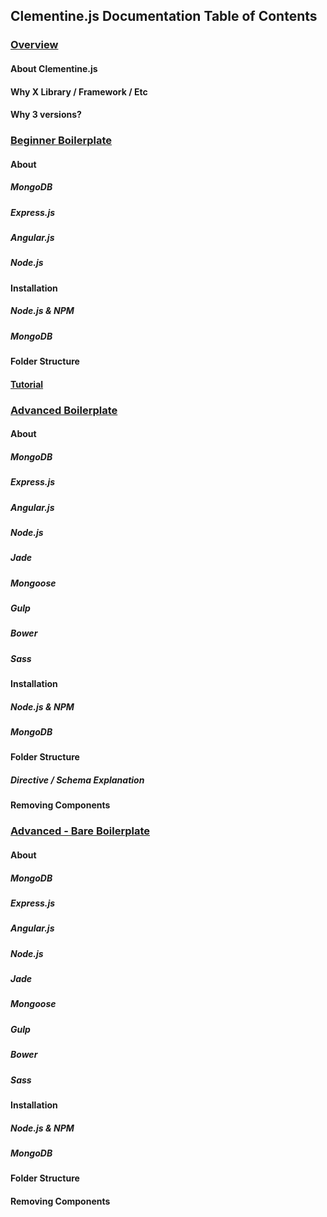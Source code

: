 ## Clementine.js Documentation Table of Contents

### [Overview](docs_overview.md)

#### About Clementine.js

#### Why X Library / Framework / Etc

#### Why 3 versions?

### [Beginner Boilerplate](docs_beginner.md)

#### About

##### MongoDB

##### Express.js

##### Angular.js

##### Node.js

#### Installation

##### Node.js & NPM

##### MongoDB

#### Folder Structure

#### [Tutorial](docs_tutorial.md)

### [Advanced Boilerplate](docs_advanced.md)

#### About

##### MongoDB

##### Express.js

##### Angular.js

##### Node.js

##### Jade

##### Mongoose

##### Gulp

##### Bower

##### Sass

#### Installation

##### Node.js & NPM

##### MongoDB

#### Folder Structure

##### Directive / Schema Explanation

#### Removing Components

### [Advanced - Bare Boilerplate](docs_adv_bare.md)

#### About

##### MongoDB

##### Express.js

##### Angular.js

##### Node.js

##### Jade

##### Mongoose

##### Gulp

##### Bower

##### Sass

#### Installation

##### Node.js & NPM

##### MongoDB

#### Folder Structure

#### Removing Components